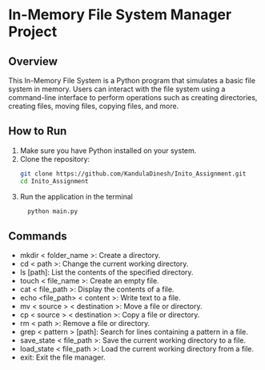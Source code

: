 # In-Memory File System Manager Project

## Overview
This In-Memory File System is a Python program that simulates a basic file system in memory. Users can interact with the file system using a command-line interface to perform operations such as creating directories, creating files, moving files, copying files, and more.

## How to Run

1. Make sure you have Python installed on your system.
2. Clone the repository:
   ```bash
   git clone https://github.com/KandulaDinesh/Inito_Assignment.git
   cd Inito_Assignment
3. Run the application in the terminal
   ```bash
     python main.py
   
## Commands
- mkdir < folder_name >: Create a directory.
- cd < path >: Change the current working directory.
- ls [path]: List the contents of the specified directory.
- touch < file_name >: Create an empty file.
- cat < file_path >: Display the contents of a file.
- echo <file_path> < content >: Write text to a file.
- mv < source > < destination >: Move a file or directory.
- cp < source > < destination >: Copy a file or directory.
- rm < path >: Remove a file or directory.
- grep < pattern > [path]: Search for lines containing a pattern in a file.
- save_state < file_path >: Save the current working directory to a file.
- load_state < file_path >: Load the current working directory from a file.
- exit: Exit the file manager.
